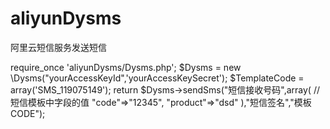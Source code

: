 # aliyunDysms
阿里云短信服务发送短信

require_once 'aliyunDysms/Dysms.php';
    $Dysms = new \Dysms("yourAccessKeyId",'yourAccessKeySecret');
    $TemplateCode = array('SMS_119075149');
    return $Dysms->sendSms("短信接收号码",array(  // 短信模板中字段的值
            "code"=>"12345",
            "product"=>"dsd"
        ),"短信签名","模板CODE");
